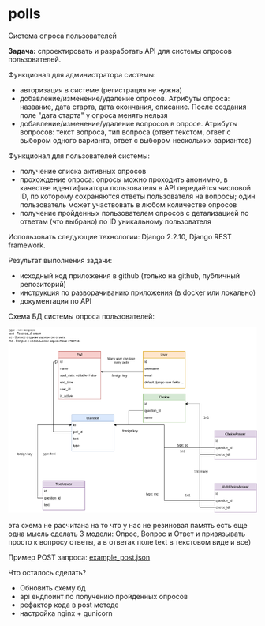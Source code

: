 # polls
Система опроса пользователей


**Задача:** спроектировать и разработать API для системы опросов пользователей.

Функционал для администратора системы:

- авторизация в системе (регистрация не нужна)
- добавление/изменение/удаление опросов. Атрибуты опроса: название, дата старта, дата окончания, описание. После создания поле "дата старта" у опроса менять нельзя
- добавление/изменение/удаление вопросов в опросе. Атрибуты вопросов: текст вопроса, тип вопроса (ответ текстом, ответ с выбором одного варианта, ответ с выбором нескольких вариантов)

Функционал для пользователей системы:

- получение списка активных опросов
- прохождение опроса: опросы можно проходить анонимно, в качестве идентификатора пользователя в API передаётся числовой ID, по которому сохраняются ответы пользователя на вопросы; один пользователь может участвовать в любом количестве опросов
- получение пройденных пользователем опросов с детализацией по ответам (что выбрано) по ID уникальному пользователя

Использовать следующие технологии: Django 2.2.10, Django REST framework.

Результат выполнения задачи:
- исходный код приложения в github (только на github, публичный репозиторий)
- инструкция по разворачиванию приложения (в docker или локально)
- документация по API


Схема БД системы опроса пользователей:

![poll_schema.png](poll_schema.png)


эта схема не расчитана на то что у нас не резиновая память
есть еще одна мысль
сделать 3 модели: Опрос, Вопрос и Ответ
и привязывать просто к вопросу ответы, а в ответах поле text в текстовом виде и все)


Пример POST запроса: [example_post.json](example_post.json)



Что осталось сделать?

* Обновить схему бд
* api ендпоинт по получению пройденных опросов
* рефактор кода в post методе
* настройка nginx + gunicorn
